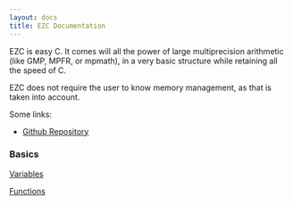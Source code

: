 ```yaml
---
layout: docs
title: EZC Documentation
---
```


EZC is easy C. It comes will all the power of large multiprecision arithmetic (like GMP, MPFR, or mpmath), in a very basic structure while retaining all the speed of C.

EZC does not require the user to know memory management, as that is taken into account.

Some links:

  * [Github Repository](https://github.com/ChemicalDevelopment/ezc)

### Basics

[Variables](./variables)

[Functions](./functions)


